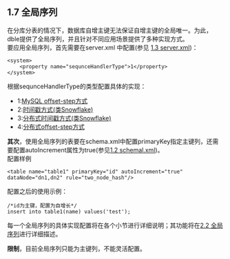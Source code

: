 ## 1.7 全局序列
在分库分表的情况下，数据库自增主键无法保证自增主键的全局唯一。为此，dble提供了全局序列，并且针对不同应用场景提供了多种实现方式。   
要应用全局序列，首先需要在server.xml 中配置(参见 [1.3 server.xml](1.3_server.xml.md))：
```
<system>
    <property name="sequnceHandlerType">1</property>
</system>
```


根据sequnceHandlerType的类型配置具体的实现：

*   1:[MySQL offset-step方式](1.7_global_sequence/1.7.1_MySQL-offset-setp.md)
*   2:[时间戳方式(类Snowflake)](1.7_global_sequence/1.7.2_timestamp.md)
*   3:[分布式时间戳方式(类Snowflake)](1.7_global_sequence/1.7.3_distribute_timestamp.md)
*   4:[分布式offset-step方式](1.7_global_sequence/1.7.4_distribute_offset-step.md)

**其次**，使用全局序列的表要在schema.xml中配置primaryKey指定主键列，还需要配置autoIncrement属性为true(参见[1.2 schemal.xml](1.2_schema.xml.md))。  
配置样例
```
<table name="table1" primaryKey="id" autoIncrement="true" dataNode="dn1,dn2" rule="two_node_hash"/>  

``` 
配置之后的使用示例：  
``` 
/*id为主键，配置为自增长*/
insert into table1(name) values('test');
``` 

每一个全局序列的具体实现配置将在各个小节进行详细说明；其功能将在[2.2 全局序列](../2.Function/2.02_global_sequence.md)进行详细描述。

**限制**，目前全局序列只能为主键列，不能灵活配置。  



